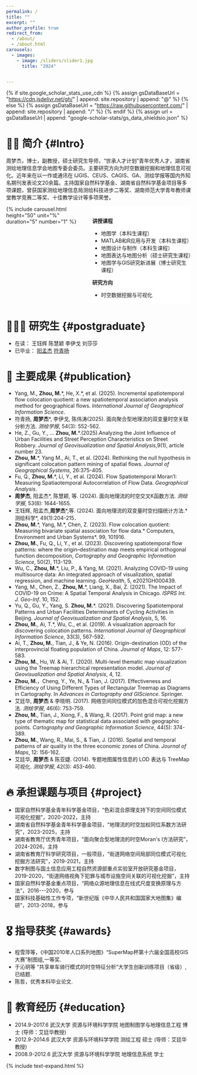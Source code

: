 ```yaml
---
permalink: /
title: ""
excerpt: ""
author_profile: true
redirect_from: 
  - /about/
  - /about.html
carousels:
  - images: 
    - image: /sliders/slider1.jpg
      title: "2024"


---
```


<style>
.main-content {
  display: flex;
  justify-content: space-between;
  gap: 20px;
}

.sliderBar {
  flex: 4;

  border-radius: 8px;

}

.sliderText {
  flex: 5;
  background-color: #fff;
  border-radius: 8px;
  padding-top:1rem;
}

.carousel__holder {
  width: 100%;
  height: 90%;
}

@media (max-width:768px){
  .main-content{
    flex-direction:column;
  }
  .sliderBar{
    max-width:100%;
    order:0;
  }
  .sliderText{
    order:1;
  }
}
</style>

{% if site.google_scholar_stats_use_cdn %}
{% assign gsDataBaseUrl = "https://cdn.jsdelivr.net/gh/" | append: site.repository | append: "@" %}
{% else %}
{% assign gsDataBaseUrl = "https://raw.githubusercontent.com/" | append: site.repository | append: "/" %}
{% endif %}
{% assign url = gsDataBaseUrl | append: "google-scholar-stats/gs_data_shieldsio.json" %}

<span class='anchor' id='about-me'></span>
# 👨‍🏫 简介 {#Intro}
周梦杰，博士，副教授，硕士研究生导师，“世承人才计划”青年优秀人才，湖南省测绘地理信息学会地图专委会委员。主要研究方向为时空数据挖掘和地理信息可视化。近年来在以一作或通讯在 IJGIS、CEUS、CAGIS、GA、测绘学报等国内外知名期刊发表论文20余篇。主持国家自然科学基金、湖南省自然科学基金项目等多项课题，曾获国家测绘地理信息局测绘科技进步二等奖、湖南师范大学青年教师课堂教学竞赛二等奖、十佳教学设计等多项荣誉。


<!-- 
{% include carousel.html height="50" unit="%" duration="5" number="1" %}

<div class='paper-box'><div class='paper-box-image'><div><div class="badge">In class</div><img src='images/in class.jpg' alt="sym" width="100%"></div></div>
<div class='paper-box-text' markdown="1">


</div>

</div>

-->

<div class="main-content">
  <div class="sliderBar">
    {% include carousel.html height="50" unit="%" duration="5" number="1" %}
  </div>
  <div class='sliderText' markdown="1">


**讲授课程**

- 地图学（本科生课程）
- MATLAB和R应用与开发（本科生课程）
- 地图设计与制作（本科生课程）
- 地图表达与地图分析（硕士研究生课程）
- 地图学与GIS研究新进展（博士研究生课程）


**研究方向**

- 时空数据挖掘与可视化

</div>
</div>




# 👨🏻‍🎓 研究生 {#postgraduate}
- 在读： 王钰辉 陈慧颖 李伊戈 刘莎莎 
- 已毕业： [阳孟杰]() [符青扬]() 


# 📝 主要成果 {#publication} 

- Yang, M., **Zhou, M.**\*, He, X.\*, et al. (2025). Incremental spatiotemporal flow colocation quotient: a new spatiotemporal association analysis method for geographical flows. *International Journal of Geographical Information Science*.
- 符青扬, **周梦杰***, 李伊戈, 陈伟涛(2025). 面向聚合型地理流的双变量时空关联分析方法. *测绘学报*, 54(3): 552-562.
- He, Z., Gu, Y., ... **Zhou, M.***.(2025).Analyzing the Joint Influence of Urban Facilities and Street Perception Characteristics on Street Robbery. *Journal of Geovisualization and Spatial Analysis*,9(1), article number 23.
-  **Zhou, M.***, Yang M., Ai, T., et al. (2024). Rethinking the null hypothesis in significant colocation pattern mining of spatial flows. *Journal of Geographical Systems*, 26:375-405.
- Fu, Q.,  **Zhou, M.***, Li, Y., et al. (2024). Flow Spatiotemporal Moran’I: Measuring Spatiaotemporal Autocorrelation of Flow Data. *Geographical Analysis*.
- **周梦杰**, 阳孟杰*, 陈慧颖, 等. (2024). 面向地理流的时空交叉K函数方法. *测绘学报*, 53(8): 1644-1655.
- 王钰辉, 阳孟杰,**周梦杰***,等. (2024). 面向地理流的双变量时空扫描统计方法.* 测绘科学*, 49(1):204-215．
-  **Zhou, M.**\*, Yang, M.\*, Chen, Z. (2023). Flow colocation quotient: Measuring bivariate spatial association for flow data.* Computers, Environment and Urban Systems*. 99, 101916.
-  **Zhou, M.**, Fu, Q., Li, Y., et al. (2023). Discovering spatiotemporal flow patterns: where the origin–destination map meets empirical orthogonal function decomposition, *Cartography and Geographic Information Science*, 50(2), 113-129.
- Wu, C.,  **Zhou, M.***, Liu, P., & Yang, M. (2021). Analyzing COVID-19 using multisource data: An integrated approach of visualization, spatial regression, and machine learning. *GeoHealth*, 5, e2021GH000439.
- Yang, M., Chen, Z.,  **Zhou, M.***, Liang, X., Bai, Z. (2021). The Impact of COVID-19 on Crime: A Spatial Temporal Analysis in Chicago. *ISPRS Int. J. Geo-Inf*. 10, 152.
- Yu, Q., Gu, Y., Yang, S.  **Zhou, M.***. (2021). Discovering Spatiotemporal Patterns and Urban Facilities Determinants of Cycling Activities in Beijing. *Journal of Geovisualization and Spatial Analysis*, 5, 16.
-  **Zhou, M.**, Ai, T.*, Wu, C., et al. (2019). A visualization approach for discovering colocation patterns. *International Journal of Geographical Information Science*, 33(3), 567-592. 
- Ai, T.,  **Zhou, M.**, Tian, J., & Ye, N. (2016). Origin-destination (OD) of the interprovincial floating population of China. *Journal of Maps*, 12: 577-583. 
-  **Zhou, M.**, Hu, W. & Ai, T. (2020). Multi-level thematic map visualization using the Treemap hierarchical representation model. *Journal of Geovisualization and Spatial Analysis*, 4, 12. 
-  **Zhou, M.**，Cheng, Y., Ye, N., & Tian, J. (2017). Effectiveness and Efficiency of Using Different Types of Rectangular Treemap as Diagrams in Cartography. In *Advances in Cartography and GIScience*. Springer. 
- 艾廷华, **周梦杰** & 李晓明. (2017). 网络空间同位模式的加色混合可视化挖掘方法. *测绘学报*, 46(6): 753-759. 
-  **Zhou, M.**, Tian, J., Xiong, F., & Wang, R. (2017). Point grid map: a new type of thematic map for statistical data associated with geographic points. *Cartography and Geographic Information Science*, 44(5): 374-389. 
-  **Zhou, M.**, Wang, R., Mai, S., & Tian, J. (2016). Spatial and temporal patterns of air quality in the three economic zones of China. *Journal of Maps*, 12: 156-162.
- 艾廷华, **周梦杰** & 陈亚婕. (2014). 专题地图属性信息的 LOD 表达与 TreeMap 可视化. *测绘学报*, 42(3): 453-460. 	

# 🔥 承担课题与项目 {#project}
- 国家自然科学基金青年科学基金项目，“色彩混合原理支持下的空间同位模式可视化挖掘”，2020-2022，主持
- 湖南省自然科学基金青年科学基金项目，“地理流的时空加权同位系数方法研究”，2023-2025，主持
- 湖南省教育厅优秀青年项目，“面向聚合型地理流的时空Moran's I方法研究”，2024-2026，主持
- 湖南省教育厅科学研究项目，一般项目，“街道网络空间局部同位模式可视化挖掘方法研究”，2019-2021，主持
- 数字制图与国土信息应用工程自然资源部重点实验室开放研究基金项目， 2019-2020，“街道网络视角下犯罪与城市设施空间关联的可视化挖掘”，主持
- 国家自然科学基金重点项目，“网络众源地理信息在线式尺度变换原理与方法”，2016---2020，参与
- 国家科技基础性工作专项，“新世纪版《中华人民共和国国家大地图集》编研”，2013-2018，参与


# 🎖 指导获奖 {#awards} 
- 程雪萍等，《中国2010年人口系列地图》“SuperMap杯第十六届全国高校GIS大赛”制图组,一等奖.
- 于沁玥等 “共享单车骑行模式的时空特征分析”大学生创新训练项目（省级）, 已结题.
- 陈哲，优秀本科毕业论文.


# 📖 教育经历 {#education} 
- 2014.9-2017.6 武汉大学 资源与环境科学学院 地图制图学与地理信息工程 博士 (导师：艾廷华教授)
- 2012.9-2014.6 武汉大学 资源与环境科学学院 测绘工程 硕士 (导师：艾廷华教授)
- 2008.9-2012.6 武汉大学 资源与环境科学学院 地理信息系统 学士




{% include text-expand.html %}
